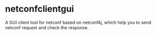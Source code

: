 # netconfclientgui
A GUI client tool for netconf based on netconf4j, which help you to send netconf request and check the response.
